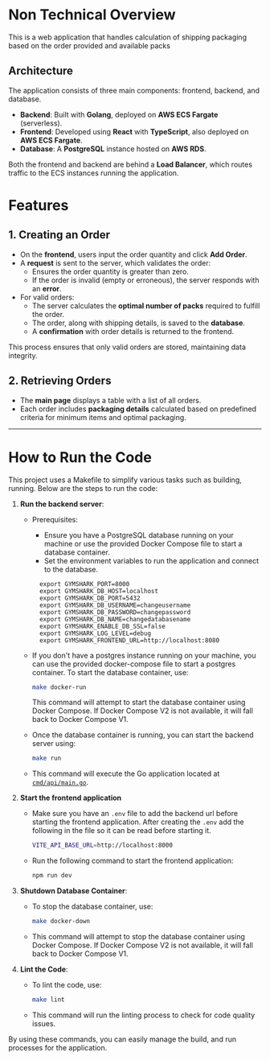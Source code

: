 # Non Technical Overview
This is a web application that handles calculation of shipping packaging based on the order provided and available packs

## Architecture

The application consists of three main components: frontend, backend, and database.

- **Backend**: Built with **Golang**, deployed on **AWS ECS Fargate** (serverless).
- **Frontend**: Developed using **React** with **TypeScript**, also deployed on **AWS ECS Fargate**.
- **Database**: A **PostgreSQL** instance hosted on **AWS RDS**.

Both the frontend and backend are behind a **Load Balancer**, which routes traffic to the ECS instances running the application.

# Features

## 1. Creating an Order

- On the **frontend**, users input the order quantity and click **Add Order**.  
- A **request** is sent to the server, which validates the order:  
  - Ensures the order quantity is greater than zero.  
  - If the order is invalid (empty or erroneous), the server responds with an **error**.  
- For valid orders:  
  - The server calculates the **optimal number of packs** required to fulfill the order.  
  - The order, along with shipping details, is saved to the **database**.  
  - A **confirmation** with order details is returned to the frontend.  

This process ensures that only valid orders are stored, maintaining data integrity.

## 2. Retrieving Orders

- The **main page** displays a table with a list of all orders.  
- Each order includes **packaging details** calculated based on predefined criteria for minimum items and optimal packaging.  

---

# How to Run the Code

This project uses a Makefile to simplify various tasks such as building,
running. Below are the steps to run the code:

1. **Run the backend server**:
   - Prerequisites:
     - Ensure you have a PostgreSQL database running on your machine or use the provided Docker Compose file to start a database container.
     - Set the environment variables to run the application and connect to the database.
      ```env
        export GYMSHARK_PORT=8000
        export GYMSHARK_DB_HOST=localhost
        export GYMSHARK_DB_PORT=5432
        export GYMSHARK_DB_USERNAME=changeusername
        export GYMSHARK_DB_PASSWORD=changepassword
        export GYMSHARK_DB_NAME=changedatabasename
        export GYMSHARK_ENABLE_DB_SSL=false
        export GYMSHARK_LOG_LEVEL=debug
        export GYMSHARK_FRONTEND_URL=http://localhost:8080
      ```
   - If you don't have a postgres instance running on your machine,
      you can use the provided docker-compose file to start a postgres container.
      To start the database container, use:
     ```sh
     make docker-run
     ```
     This command will attempt to start the database container using Docker Compose. If Docker Compose V2 is not available, it will fall back to Docker Compose V1.

   - Once the database container is running, you can start the backend server using:
     ```sh
     make run
     ```
   - This command will execute the Go application located at [`cmd/api/main.go`](./cmd/api/main.go).

2. **Start the frontend application**
   - Make sure you have an `.env` file to add the backend url before starting the frontend application.
     After creating the `.env` add the following in the file so it can be read before starting it.
     ```sh
     VITE_API_BASE_URL=http://localhost:8000
     ```
   - Run the following command to start the frontend application:
     ```sh
     npm run dev
     ```

3. **Shutdown Database Container**:
   - To stop the database container, use:
     ```sh
     make docker-down
     ```
   - This command will attempt to stop the database container using Docker Compose. If Docker Compose V2 is not available, it will fall back to Docker Compose V1.

4. **Lint the Code**:
   - To lint the code, use:
     ```sh
     make lint
     ```
   - This command will run the linting process to check for code quality issues.

By using these commands, you can easily manage the build, and run processes for the application.
